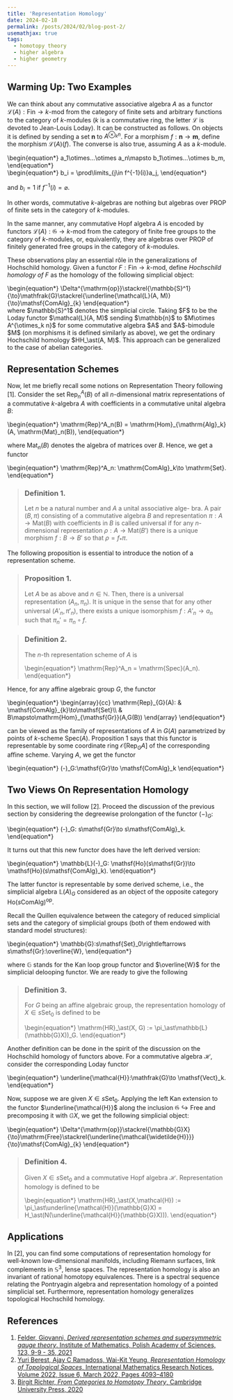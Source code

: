 ```yaml
---
title: 'Representation Homology'
date: 2024-02-18
permalink: /posts/2024/02/blog-post-2/
usemathjax: true
tags:
  - homotopy theory
  - higher algebra
  - higher geometry
---
```


## Warming Up: Two Examples

We can think about any commutative associative algebra $A$ as a functor $\mathcal{L}(A):\mathsf{Fin}\to k\text{-}\mathsf{mod}$ from the category of finite sets and arbitrary functions to the category of $k$-modules ($k$ is a commutative ring, the letter $\mathcal{L}$ is devoted to Jean-Louis Loday). It can be constructed as follows. On objects it is defined by sending a set $\mathbf{n}$ to $A^{\otimes_k n}$. For a morphism $f: \mathbf{n}\to\mathbf{m}$, define the morphism $\mathcal{L}(A)(f)$. The converse is also true, assuming $A$ as a $k$-module.    


<div class="math"> 
	\begin{equation*}
	a_1\otimes...\otimes a_n\mapsto b_1\otimes...\otimes b_m, 
	\end{equation*}
</div>  

<div class="math"> 
	\begin{equation*}
	b_i = \prod\limits_{j\in f^{-1}(i)}a_j, 
	\end{equation*}
</div>

and $b_i = 1$ if $f^{-1}(i) = \varnothing$.

In other words, commutative $k$-algebras are nothing but algebras over PROP of finite sets in the category of $k$-modules. 

In the same manner, any commutative Hopf algebra $A$ is encoded by functors $\mathcal{L}(A):\mathfrak{G}\to k\text{-}\mathsf{mod}$ from the category of finite free groups to the category of $k$-modules, or, equivalently, they are algebras over PROP of finitely generated free groups in the category of $k$-modules.

These observations play an essential rôle in the generalizations of Hochschild homology. Given a functor $F:\mathsf{Fin}\to k\text{-}\mathsf{mod}$, define *Hochschild homology of* $F$ as the homology of the following simplicial object:
<div class="math"> 
\begin{equation*}
\Delta^{\mathrm{op}}\stackrel{\mathbb{S}^1}{\to}\mathfrak{G}\stackrel{\underline{\mathcal{L}(A, M)}{\to}\mathsf{ComAlg}_{k} 
\end{equation*}
</div>
where $\mathbb{S}^1$ denotes the simplicial circle. Taking $F$ to be the Loday functor $\mathcal{L}(A, M)$ sending $\mathbb{n}$ to $M\otimes A^{\otimes_k n}$ for some commutative algebra $A$ and $A$-bimodule $M$ (on morphisms it is defined similarly as above), we get the ordinary Hochschild homology $HH_\ast(A, M)$. This approach can be generalized to the case of abelian categories.  

## Representation Schemes

Now, let me briefly recall some notions on Representation Theory following [1]. Consider the set $\mathrm{Rep}^A_n(B)$ of all $n$-dimensional matrix representations of a commutative $k$-algebra $A$ with coefficients in a commutative unital algebra $B$:

<div class="math"> 
	\begin{equation*}
	 \mathrm{Rep}^A_n(B) = \mathrm{Hom}_{\mathrm{Alg}_k}(A, \mathrm{Mat}_n(B)),
	\end{equation*}
</div>    

where $\mathrm{Mat}_n(B)$ denotes the algebra of matrices over $B$. Hence, we get a functor  
  
<div class="math"> 
	\begin{equation*}
	 \mathrm{Rep}^A_n: \mathrm{ComAlg}_k\to \mathrm{Set}.
	\end{equation*}
</div>

> ### Definition 1. 
> Let $n$ be a natural number and $A$ a unital associative alge- bra. A pair $(B,\pi)$ consisting of a commutative algebra $B$ and representation $\pi: A \to \mathrm{Mat}(B)$ with coefficients in $B$ is called universal if for any $n$-dimensional representation $\rho: A \to \mathrm{Mat}(B')$ there is a unique morphism $f : B \to B'$ so that $\rho = f_\ast\pi$.

The following proposition is essential to introduce the notion of a representation scheme.

> ### Proposition 1.
> Let $A$ be as above and $n \in \mathbb{N}$. Then, there is a universal representation $(A_n, \pi_n)$. It is unique in the sense that for any other universal $(A'_n,\pi'_n)$, there exists a unique isomorphism $f:A'_n\to a_n$ such that $\pi_n' =\pi_n\circ f$.

> ### Definition 2.
> The $n$-th representation scheme of $A$ is
> <div class="math"> 
> \begin{equation*}
> \mathrm{Rep}^A_n = \mathrm{Spec}(A_n).
> \end{equation*}
</div>

Hence, for any affine algebraic group $G$, the functor  

<div class="math"> 
	\begin{equation*}
	\begin{array}{cc}
\mathrm{Rep}_{G}(A): & \mathsf{ComAlg}_{k}\to\mathsf{Set}\\
 & B\mapsto\mathrm{Hom}_{\mathsf{Gr}}(A,G(B))
\end{array}
	\end{equation*}
</div>

can be viewed as the family of representations of $A$ in $G(A)$ parametrized by points of $k$-scheme $\mathrm{Spec}(A)$. Proposition 1 says that this functor is representable by some coordinate ring $\mathcal{O}[\mathrm{Rep}_G A]$ of the corresponding affine scheme. Varying $A$, we get the functor 

<div class="math"> 
	\begin{equation*}
	 (-)_G:\mathsf{Gr}\to \mathsf{ComAlg}_k
	\end{equation*}
</div>

## Two Views On Representation Homology

In this section, we will follow [2]. Proceed the discussion of the previous section by considering the degreewise prolongation of the functor $(-)_G$: 

<div class="math"> 
	\begin{equation*}
	 (-)_G: s\mathsf{Gr}\to s\mathsf{ComAlg}_k.
	\end{equation*}
</div>

It turns out that this new functor does have the left derived version:  

<div class="math"> 
	\begin{equation*}
	 \mathbb{L}(-)_G: \mathsf{Ho}(s\mathsf{Gr})\to \mathsf{Ho}(s\mathsf{ComAlg}_k).
	\end{equation*}
</div>

The latter functor is representable by some derived scheme, i.e., the simplicial algebra $\mathbb{L}(A)_G$ considered as an object of the opposite category $\mathsf{Ho}(s\mathsf{ComAlg})^{\mathrm{op}}$.

Recall the Quillen equivalence between the category of reduced simplicial sets and the category of simplicial groups (both of them endowed with standard model structures): 

<div class="math"> 
	\begin{equation*}
	 \mathbb{G}:s\mathsf{Set}_0\rightleftarrows s\mathsf{Gr}:\overline{W},
	\end{equation*}
</div>  

where $\mathbb{G}$ stands for the Kan loop group functor and $\overline{W}$ for the simplicial delooping functor. We are ready to give the following

> ### Definition 3.
> For $G$ being an affine algebraic group, the representation homology of $X\in s\mathsf{Set}_0$ is defined to be
>  <div class="math"> 
>  \begin{equation*}
>  \mathrm{HR}_\ast(X, G) := \pi_\ast\mathbb{L}(\mathbb{G}X))_G.
>  \end{equation*}
>  </div> 

Another definition can be done in the spirit of the discussion on the Hochschild homology of functors above. For a commutative algebra $\mathcal{H}$, consider the corresponding Loday functor

<div class="math"> 
	\begin{equation*}
	\underline{\mathcal{H}}:\mathfrak{G}\to \mathsf{Vect}_k.
 	\end{equation*}
</div>

Now, suppose we are given $X\in s\mathsf{Set}_0$. Applying the left Kan extension to the functor $\underline{\mathcal{H}}$ along the inclusion $\mathfrak{G}\hookrightarrow\mathsf{Free}$ and precomposing it with $\mathbb{G}X$, we get the following simplicial object:

<div class="math"> 
	\begin{equation*}
	\Delta^{\mathrm{op}}\stackrel{\mathbb{G}X}{\to}\mathrm{Free}\stackrel{\underline{\mathcal{\widetilde{H}}}}{\to}\mathsf{ComAlg}_{k}
 	\end{equation*}
</div> 

> ### Definition 4.
> Given $X\in s\mathsf{Set}_0$ and a commutative Hopf algebra $\mathcal{H}$. Representation homology is defined to be 
> <div class="math"> 
> \begin{equation*}
> \mathrm{HR}_\ast(X,\mathcal{H}) := \pi_\ast\underline{\mathcal{H}}(\mathbb{G}X) = H_\ast(N(\underline{\mathcal{H}}(\mathbb{G}X))). 
> \end{equation*}
> </div>

## Applications

In [2], you can find some computations of representation homology for well-known low-dimensional manifolds, including Riemann surfaces, link complements in $\mathbb{S}^3$, lense spaces. The representation homology is also an invariant of rational homotopy equivalences. There is a spectral sequence relating the Pontryagin algebra and representation homology of a pointed simplicial set. Furthermore, representation homology generalizes topological Hochschild homology. 
 










  

   

           

       

   
           

## References

1. [Felder, Giovanni, *‌Derived representation schemes and supersymmetric gauge theory*. Institute of Mathematics, Polish Academy of Sciences, 123, 9-9 - 35, 2021](https://people.math.ethz.ch/~felder/LectureNotesBedlewo.pdf)
2. [Yuri Berest, Ajay C Ramadoss, Wai-Kit Yeung, *Representation Homology of Topological Spaces*, International Mathematics Research Notices, Volume 2022, Issue 6, March 2022, Pages 4093–4180](https://arxiv.org/abs/1703.03505)
3. [Birgit Richter, *From Categories to Homotopy Theory*, Cambridge University Press, 2020](https://www.math.uni-hamburg.de/home/richter/bookdraft.pdf)


 

